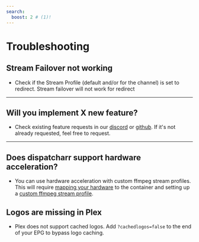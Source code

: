 ```yaml
---
search:
  boost: 2 # (1)!
---
```


# Troubleshooting
## Stream Failover not working
* Check if the Stream Profile (default and/or for the channel) is set to redirect. Stream failover will not work for redirect

---

## Will you implement X new feature?
* Check existing feature requests in our [discord](https://discord.gg/Sp45V5BcxU) or [github](https://github.com/Dispatcharr/Dispatcharr/issues). If it's not already requested, feel free to request. 

---

## Does dispatcharr support hardware acceleration? 
* You can use hardware acceleration with custom ffmpeg stream profiles. This will require [mapping your hardware](/Dispatcharr-Docs/user-guide/#mapping-hardware) to the container and setting up a [custom ffmpeg stream profile](/Dispatcharr-Docs/user-guide/#custom-stream-profiles). 

## Logos are missing in Plex
* Plex does not support cached logos. Add `?cachedlogos=false` to the end of your EPG to bypass logo caching. 